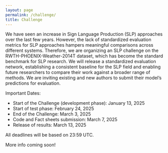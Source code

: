 ```yaml
---
layout: page
permalink: /challenge/
title: Challenge
---
```


We have seen an increase in Sign Language Production (SLP) approaches over the last few years. However, the lack of standardized evaluation metrics for SLP approaches hampers meaningful comparisons across different systems. Therefore, we are organizing an SLP challenge on the RWTH-PHOENIX-Weather-2014T dataset, which has become the standard benchmark for SLP research. We will release a standardized evaluation network, establishing a consistent baseline for the SLP field and enabling future researchers to compare their work against a broader range of methods.  We are inviting existing and new authors to submit their model’s predictions for evaluation. 

Important Dates: 
- Start of the Challenge (development phase): January 13, 2025 
- Start of test phase: February 24, 2025 
- End of the Challenge: March 3, 2025 
- Code and Fact sheets submission: March 7, 2025 
- Release of results: March 13, 2025

All deadlines will be based on 23:59 UTC.

More info coming soon!
